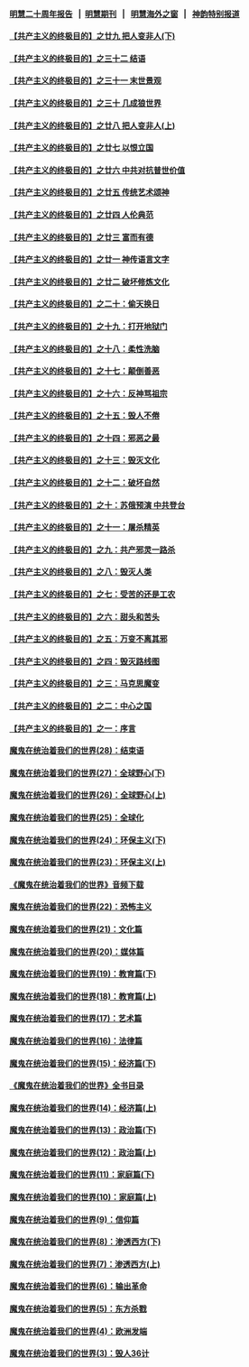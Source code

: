 #### [明慧二十周年报告](https://github.com/gfw-breaker/mh-reports/blob/master/README.md?t=07220801) &nbsp;&nbsp;|&nbsp;&nbsp;[明慧期刊](https://github.com/gfw-breaker/mh-qikan) &nbsp;&nbsp;|&nbsp;&nbsp; [明慧海外之窗](https://github.com/gfw-breaker/mh-news/blob/master/README.md?t=07220801) &nbsp;&nbsp;|&nbsp;&nbsp; [神韵特别报道](https://github.com/gfw-breaker/mh-news/blob/master/shenyun.md?t=07220801) 

#### [【共产主义的终极目的】之廿九 把人变非人(下)](../pages/nsc422/n11344140.md?t=07220801) 

#### [【共产主义的终极目的】之三十二 结语](../pages/nsc422/n11360535.md?t=07220801) 

#### [【共产主义的终极目的】之三十一 末世景观](../pages/nsc422/n11351129.md?t=07220801) 

#### [【共产主义的终极目的】之三十 几成狼世界](../pages/nsc422/n11348280.md?t=07220801) 

#### [【共产主义的终极目的】之廿八 把人变非人(上)](../pages/nsc422/n11340492.md?t=07220801) 

#### [【共产主义的终极目的】之廿七 以恨立国](../pages/nsc422/n11336944.md?t=07220801) 

#### [【共产主义的终极目的】之廿六 中共对抗普世价值](../pages/nsc422/n11324785.md?t=07220801) 

#### [【共产主义的终极目的】之廿五 传统艺术颂神](../pages/nsc422/n11296396.md?t=07220801) 

#### [【共产主义的终极目的】之廿四 人伦典范](../pages/nsc422/n11296397.md?t=07220801) 

#### [【共产主义的终极目的】之廿三 富而有德](../pages/nsc422/n11283598.md?t=07220801) 

#### [【共产主义的终极目的】之廿一 神传语言文字](../pages/nsc422/n11263265.md?t=07220801) 

#### [【共产主义的终极目的】之廿二 破坏修炼文化](../pages/nsc422/n11245728.md?t=07220801) 

#### [【共产主义的终极目的】之二十：偷天换日](../pages/nsc422/n11238846.md?t=07220801) 

#### [【共产主义的终极目的】之十九：打开地狱门](../pages/nsc422/n11206376.md?t=07220801) 

#### [【共产主义的终极目的】之十八：柔性洗脑](../pages/nsc422/n11199994.md?t=07220801) 

#### [【共产主义的终极目的】之十七：颠倒善恶](../pages/nsc422/n11179782.md?t=07220801) 

#### [【共产主义的终极目的】之十六：反神骂祖宗](../pages/nsc422/n11166798.md?t=07220801) 

#### [【共产主义的终极目的】之十五：毁人不倦](../pages/nsc422/n11166792.md?t=07220801) 

#### [【共产主义的终极目的】之十四：邪恶之最](../pages/nsc422/n11150249.md?t=07220801) 

#### [【共产主义的终极目的】之十三：毁灭文化](../pages/nsc422/n11135227.md?t=07220801) 

#### [【共产主义的终极目的】之十二：破坏自然](../pages/nsc422/n11135214.md?t=07220801) 

#### [【共产主义的终极目的】之十：苏俄预演 中共登台](../pages/nsc422/n11118424.md?t=07220801) 

#### [【共产主义的终极目的】之十一：屠杀精英](../pages/nsc422/n11118442.md?t=07220801) 

#### [【共产主义的终极目的】之九：共产邪灵一路杀](../pages/nsc422/n11114139.md?t=07220801) 

#### [【共产主义的终极目的】之八：毁灭人类](../pages/nsc422/n11108503.md?t=07220801) 

#### [【共产主义的终极目的】之七：受苦的还是工农](../pages/nsc422/n11101809.md?t=07220801) 

#### [【共产主义的终极目的】之六：甜头和苦头](../pages/nsc422/n11096971.md?t=07220801) 

#### [【共产主义的终极目的】之五：万变不离其邪](../pages/nsc422/n11091285.md?t=07220801) 

#### [【共产主义的终极目的】之四：毁灭路线图](../pages/nsc422/n11086284.md?t=07220801) 

#### [【共产主义的终极目的】之三：马克思魔变](../pages/nsc422/n11061941.md?t=07220801) 

#### [【共产主义的终极目的】之二：中心之国](../pages/nsc422/n11047728.md?t=07220801) 

#### [【共产主义的终极目的】之一：序言](../pages/nsc422/n11086077.md?t=07220801) 

#### [魔鬼在统治着我们的世界(28)：结束语](../pages/nsc422/n10936246.md?t=07220801) 

#### [魔鬼在统治着我们的世界(27)：全球野心(下)](../pages/nsc422/n10928319.md?t=07220801) 

#### [魔鬼在统治着我们的世界(26)：全球野心(上)](../pages/nsc422/n10900318.md?t=07220801) 

#### [魔鬼在统治着我们的世界(25)：全球化](../pages/nsc422/n10788205.md?t=07220801) 

#### [魔鬼在统治着我们的世界(24)：环保主义(下)](../pages/nsc422/n10695307.md?t=07220801) 

#### [魔鬼在统治着我们的世界(23)：环保主义(上)](../pages/nsc422/n10688613.md?t=07220801) 

#### [《魔鬼在统治着我们的世界》音频下载](../pages/nsc422/n10635553.md?t=07220801) 

#### [魔鬼在统治着我们的世界(22)：恐怖主义](../pages/nsc422/n10614727.md?t=07220801) 

#### [魔鬼在统治着我们的世界(21)：文化篇](../pages/nsc422/n10597706.md?t=07220801) 

#### [魔鬼在统治着我们的世界(20)：媒体篇](../pages/nsc422/n10586579.md?t=07220801) 

#### [魔鬼在统治着我们的世界(19)：教育篇(下)](../pages/nsc422/n10564808.md?t=07220801) 

#### [魔鬼在统治着我们的世界(18)：教育篇(上)](../pages/nsc422/n10526970.md?t=07220801) 

#### [魔鬼在统治着我们的世界(17)：艺术篇](../pages/nsc422/n10499093.md?t=07220801) 

#### [魔鬼在统治着我们的世界(16)：法律篇](../pages/nsc422/n10485969.md?t=07220801) 

#### [魔鬼在统治着我们的世界(15)：经济篇(下)](../pages/nsc422/n10469975.md?t=07220801) 

#### [《魔鬼在统治着我们的世界》全书目录](../pages/nsc422/n10464261.md?t=07220801) 

#### [魔鬼在统治着我们的世界(14)：经济篇(上)](../pages/nsc422/n10457370.md?t=07220801) 

#### [魔鬼在统治着我们的世界(13)：政治篇(下)](../pages/nsc422/n10448270.md?t=07220801) 

#### [魔鬼在统治着我们的世界(12)：政治篇(上)](../pages/nsc422/n10444576.md?t=07220801) 

#### [魔鬼在统治着我们的世界(11)：家庭篇(下)](../pages/nsc422/n10440961.md?t=07220801) 

#### [魔鬼在统治着我们的世界(10)：家庭篇(上)](../pages/nsc422/n10435448.md?t=07220801) 

#### [魔鬼在统治着我们的世界(9)：信仰篇](../pages/nsc422/n10432159.md?t=07220801) 

#### [魔鬼在统治着我们的世界(8)：渗透西方(下)](../pages/nsc422/n10429603.md?t=07220801) 

#### [魔鬼在统治着我们的世界(7)：渗透西方(上)](../pages/nsc422/n10426013.md?t=07220801) 

#### [魔鬼在统治着我们的世界(6)：输出革命](../pages/nsc422/n10421536.md?t=07220801) 

#### [魔鬼在统治着我们的世界(5)：东方杀戮](../pages/nsc422/n10417707.md?t=07220801) 

#### [魔鬼在统治着我们的世界(4)：欧洲发端](../pages/nsc422/n10414890.md?t=07220801) 

#### [魔鬼在统治着我们的世界(3)：毁人36计](../pages/nsc422/n10411583.md?t=07220801) 

